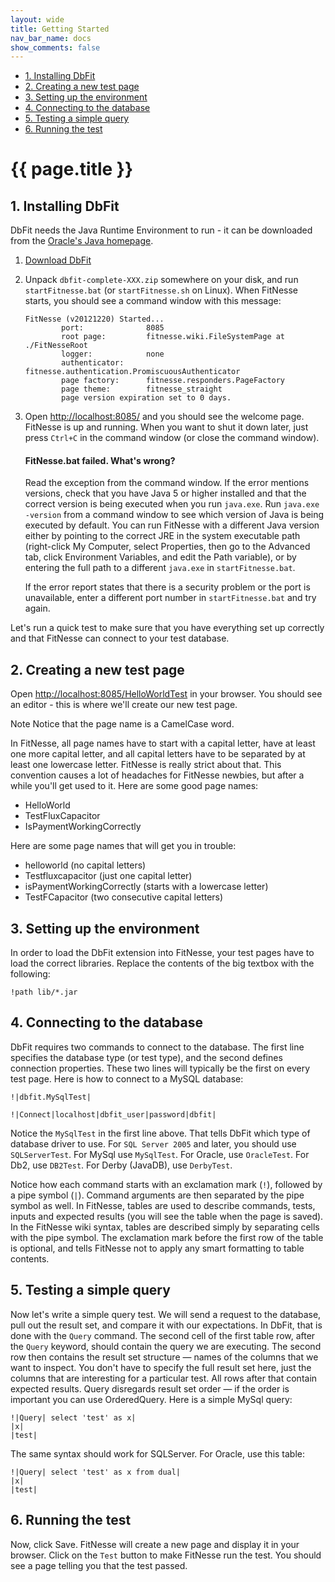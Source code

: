 ```yaml
---
layout: wide
title: Getting Started
nav_bar_name: docs
show_comments: false
---
```

<div class="row">
  <div class="sidebar span3">
    <ul id="sidenav" class="nav nav-list affix">
      <li class="active"><a href="#installing-dbfit">1. Installing DbFit</a></li>
      <li><a href="#creating-a-new-test-page">2. Creating a new test page</a></li>
      <li><a href="#setting-up-the-environment">3. Setting up the environment</a></li>
      <li><a href="#connecting-to-the-database">4. Connecting to the database</a></li>
      <li><a href="#testing-a-simple-query">5. Testing a simple query</a></li>
      <li><a href="#running-the-test">6. Running the test</a></li>
    </ul>
  </div>
  <div class="span9">
    <div class="page-header">
      <h1>{{ page.title }}</h1>
    </div>
    <div markdown="1">

## 1. Installing DbFit

<div class="alert alert-info alert-block">
  DbFit needs the Java Runtime Environment to run - it can be downloaded from the <a href="http://www.java.com/en/download/index.jsp">Oracle's Java homepage</a>.
</div>

 1. <a class="btn btn-success" href="https://s3.amazonaws.com/dbfit/dbfit-complete-2.0.0-RC1.zip" onclick="recordOutboundLink(this, 'Getting Started', 'Download 2.0.0-RC1');return false;">Download DbFit</a>

 2. Unpack `dbfit-complete-XXX.zip` somewhere on your disk, and run `startFitnesse.bat` (or `startFitnesse.sh` on Linux). When FitNesse starts, you should see a command window with this message:

        FitNesse (v20121220) Started...
                port:              8085
                root page:         fitnesse.wiki.FileSystemPage at ./FitNesseRoot
                logger:            none
                authenticator:     fitnesse.authentication.PromiscuousAuthenticator
                page factory:      fitnesse.responders.PageFactory
                page theme:        fitnesse_straight
                page version expiration set to 0 days.

 3. Open [http://localhost:8085/](http://localhost:8085/) and you should see the welcome page. FitNesse is up and running. When you want to shut it down later, just press `Ctrl+C` in the command window (or close the command window).

    <div class="alert alert-error alert-block">
      <h4>FitNesse.bat failed. What's wrong?</h4>

      <p>Read the exception from the command window. If the error mentions versions, check that you have Java 5 or higher installed and that the correct version is being executed when you run <code>java.exe</code>. Run <code>java.exe -version</code> from a command window to see which version of Java is being executed by default. You can run FitNesse with a different Java version either by pointing to the correct JRE in the system executable path (right-click My Computer, select Properties, then go to the Advanced tab, click Environment Variables, and edit the Path variable), or by entering the full path to a different <code>java.exe</code> in <code>startFitnesse.bat</code>.</p>

      <p>If the error report states that there is a security problem or the port is unavailable, enter a different port number in <code>startFitnesse.bat</code> and try again.</p>
    </div>

Let's run a quick test to make sure that you have everything set up correctly and that FitNesse can connect to your test database.

## 2. Creating a new test page

Open [http://localhost:8085/HelloWorldTest](http://localhost:8085/HelloWorldTest) in your browser. You should see an editor - this is where we'll create our new test page. 

<span class="label label-info">Note</span> Notice that the page name is a CamelCase word.

<div class="alert alert-warning alert-block">
  In FitNesse, all page names have to start with a capital letter, have at least one more capital letter, and all capital letters have to be separated by at least one lowercase letter. FitNesse is really strict about that. This convention causes a lot of headaches for FitNesse newbies, but after a while you'll get used to it. Here are some good page names:
  <ul>
    <li>HelloWorld</li>
    <li>TestFluxCapacitor</li>
    <li>IsPaymentWorkingCorrectly</li>
  </ul>
  Here are some page names that will get you in trouble:
  <ul>
    <li>helloworld (no capital letters)</li>
    <li>Testfluxcapacitor (just one capital letter)</li>
    <li>isPaymentWorkingCorrectly (starts with a lowercase letter)</li>
    <li>TestFCapacitor (two consecutive capital letters)</li>
  </ul>
</div>

## 3. Setting up the environment

In order to load the DbFit extension into FitNesse, your test pages have to load the correct libraries. Replace the contents of the big textbox with the following:

    !path lib/*.jar

## 4. Connecting to the database

DbFit requires two commands to connect to the database. The first line specifies the database type (or test type), and the second defines connection properties. These two lines will typically be the first on every test page. Here is how to connect to a MySQL database:

    !|dbfit.MySqlTest|

    !|Connect|localhost|dbfit_user|password|dbfit|

Notice the `MySqlTest` in the first line above. That tells DbFit which type of database driver to use. For `SQL Server 2005` and later, you should use `SQLServerTest`. For MySql use `MySqlTest`. For Oracle, use `OracleTest`. For Db2, use `DB2Test`. For Derby (JavaDB), use `DerbyTest`.

<div class="alert alert-info alert-block">
  Notice how each command starts with an exclamation mark (<code>!</code>), followed by a pipe symbol (<code>|</code>). Command arguments are then separated by the pipe symbol as well. In FitNesse, tables are used to describe commands, tests, inputs and expected results (you will see the table when the page is saved). In the FitNesse wiki syntax, tables are described simply by separating cells with the pipe symbol. The exclamation mark before the first row of the table is optional, and tells FitNesse not to apply any smart formatting to table contents.
</div>


## 5. Testing a simple query

Now let's write a simple query test. We will send a request to the database, pull out the result set, and compare it with our expectations. In DbFit, that is done with the `Query` command. The second cell of the first table row, after the `Query` keyword, should contain the query we are executing. The second row then contains the result set structure — names of the columns that we want to inspect. You don't have to specify the full result set here, just the columns that are interesting for a particular test. All rows after that contain expected results. Query disregards result set order — if the order is important you can use OrderedQuery. Here is a simple MySql query:

    !|Query| select 'test' as x|
    |x|
    |test|

The same syntax should work for SQLServer. For Oracle, use this table:

    !|Query| select 'test' as x from dual|
    |x|
    |test|

## 6. Running the test

Now, click Save. FitNesse will create a new page and display it in your browser. Click on the `Test` button to make FitNesse run the test. You should see a page telling you that the test passed.

</div>
  </div>
</div>
